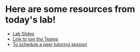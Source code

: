 # Here are some resources from today's lab!

* [Lab Slides](https://docs.google.com/presentation/d/12RvgkEhnr5GXyJE0okB_dUzFHQxDibiEpGWCc1xuW0s/edit?usp=sharing)
* [Link to join the Teams](https://teams.microsoft.com/l/team/19%3A9AuuTG6fDyA6PeqwTSmliE1GiAITSgn_LLLnUHJmKcA1%40thread.tacv2/conversations?groupId=74556716-2788-4add-8778-b96852bd0073&tenantId=9ef9f489-e0a0-4eeb-87cc-3a526112fd0d)
* [To schedule a peer tutoring session](https://www.sci.pitt.edu/student-resources/student-success/academic-support-and-tutoring)
